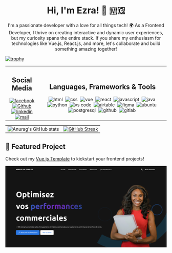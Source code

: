 <h1 align="center"> Hi, I'm Ezra! 👋 🇲🇬</h1>
<p align="center">
  I'm a passionate developer with a love for all things tech! 🌍 As a Frontend Developer, I thrive on creating interactive and dynamic user experiences, but my curiosity spans the entire stack. If you share my enthusiasm for technologies like Vue.js, React.js, and more, let's collaborate and build something amazing together!
</p>

[![trophy](https://github-profile-trophy.vercel.app/?username=ezdev2&theme=algolia)](https://github.com/ryo-ma/github-profile-trophy)

<table width="600px" align="center">
    <tr>
        <td>
            <h2 align="center">Social Media</h2>
            <div id="badges" align="center">
                <a href="https://www.facebook.com/profile.php?id=100009140898267"><img src="https://img.shields.io/badge/Facebook-blue?logo=facebook&logoColor=white&style=for-the-badge" alt="facebook"></a>
                <a href="https://github.com/ezdev2"><img src="https://img.shields.io/badge/Github-orange?logo=github&logoColor=black&style=for-the-badge" alt="Github"></a> <br>
                <a href="https://www.linkedin.com/in/ezra-fanomezantsoa-00371820b"><img src="https://img.shields.io/badge/Linkedin-blue?logo=linkedin&logoColor=white&style=for-the-badge" alt="linkedin"></a> <br>
                <a href="mailto:fansoaezra@gmail.com"><img src="https://img.shields.io/badge/E.Mail-red?logo=mail&logoColor=red&style=for-the-badge" alt="mail"></a>
            </div>
        </td>
        <td>
            <h2 align="center">Languages, Frameworks & Tools</h2>
            <div id="tecno" align="center">
                <img src="https://cdn.jsdelivr.net/gh/devicons/devicon/icons/html5/html5-plain-wordmark.svg" alt="html" width="40"/>&nbsp;
                <img src="https://cdn.jsdelivr.net/gh/devicons/devicon/icons/css3/css3-plain-wordmark.svg" alt="css" width="40"/>&nbsp;
                <img src="https://cdn.jsdelivr.net/gh/devicons/devicon/icons/vuejs/vuejs-original.svg" alt="vue" width="40"/>&nbsp;
                <img src="https://cdn.jsdelivr.net/gh/devicons/devicon/icons/react/react-original-wordmark.svg" alt="react" width="40"/>&nbsp;
                <img src="https://cdn.jsdelivr.net/gh/devicons/devicon/icons/javascript/javascript-original.svg" alt="javascript" width="40"/>&nbsp; 
                <img src="https://cdn.jsdelivr.net/gh/devicons/devicon/icons/java/java-original.svg" alt="java" width="40"/>&nbsp;
                <img src="https://cdn.jsdelivr.net/gh/devicons/devicon/icons/python/python-original.svg" alt="python" width="40"/>&nbsp;
                <img src="https://cdn.jsdelivr.net/gh/devicons/devicon/icons/vscode/vscode-original-wordmark.svg" alt="vs code" width="40"/>&nbsp;
                <img src="https://user-images.githubusercontent.com/607635/94574444-24e43f00-0241-11eb-95e8-add939c5cacb.png" alt="airtable" width="40"/>&nbsp;
                <img src="https://cdn.jsdelivr.net/gh/devicons/devicon/icons/figma/figma-original.svg" alt="figma" width="40"/>&nbsp;
                <img src="https://cdn.jsdelivr.net/gh/devicons/devicon/icons/ubuntu/ubuntu-plain.svg" alt="ubuntu" width="40"/>&nbsp;
                <img src="https://cdn.jsdelivr.net/gh/devicons/devicon/icons/postgresql/postgresql-original.svg" alt="postgresql" width="40"/>&nbsp;
                <img src="https://cdn.jsdelivr.net/gh/devicons/devicon/icons/github/github-original.svg" alt="github" width="40"/>&nbsp;
                <img src="https://cdn.jsdelivr.net/gh/devicons/devicon/icons/gitlab/gitlab-original.svg" alt="gitlab" width="40"/>&nbsp;
            </div>
        </td>
    </tr>
</table>

<table align="center">
    <tr>
        <td>
            <img src="https://github-readme-stats.vercel.app/api?username=ezdev2&show_icons=true&theme=github_dark" alt="Anurag's GitHub stats" />
        </td>
        <td>
            <a href="https://git.io/streak-stats">
                <img src="https://streak-stats.demolab.com?user=ezdev2&theme=github_dark_blue&card_width=497" alt="GitHub Streak" />
            </a>
        </td>
    </tr>
</table>

## 🚀 Featured Project
Check out my [Vue.js Template](https://github.com/Ezdev2/website-vue-template) to kickstart your frontend projects!

[![Click to View Template](https://github.com/Ezdev2/ezdev2/blob/main/website-vue-template.png)](https://website-vue-template.netlify.app)
